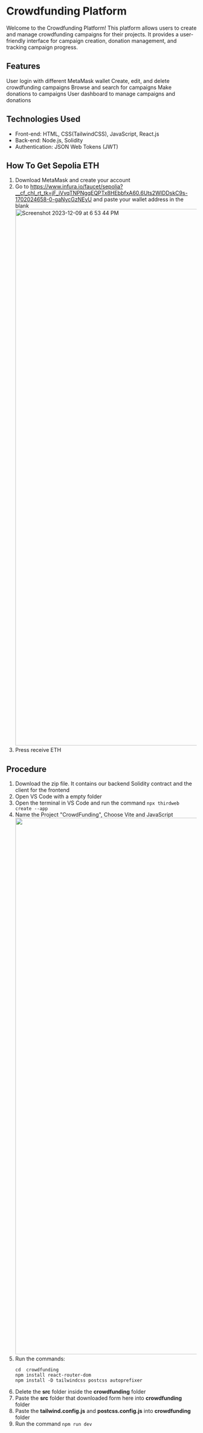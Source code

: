 # Crowdfunding Platform

Welcome to the Crowdfunding Platform! This platform allows users to create and manage crowdfunding campaigns for their projects. It provides a user-friendly interface for campaign creation, donation management, and tracking campaign progress.

## Features
User login with different MetaMask wallet
Create, edit, and delete crowdfunding campaigns
Browse and search for campaigns
Make donations to campaigns
User dashboard to manage campaigns and donations

## Technologies Used
* Front-end: HTML, CSS(TailwindCSS), JavaScript, React.js
* Back-end: Node.js, Solidity
* Authentication: JSON Web Tokens (JWT)


## How To Get Sepolia ETH
1. Download MetaMask and create your account 
2. Go to https://www.infura.io/faucet/sepolia?__cf_chl_rt_tk=jF_iVvqTNPNgqEQPTx8HEbbfxA60.6Uts2WIDDskC9s-1702024658-0-gaNycGzNEyU and paste your wallet address in the blank
   <img width="1418" alt="Screenshot 2023-12-09 at 6 53 44 PM" src="https://github.com/by8bye/Crownfunding/assets/126759451/0b8766b5-e805-4f59-aa6f-6a3f2ebbb311">
3. Press receive ETH

## Procedure
1. Download the zip file. It contains our backend Solidity contract and the client for the frontend
2. Open VS Code with a empty folder
3. Open the terminal in VS Code and run the command `npx thirdweb create --app`
4. Name the Project "CrowdFunding", Choose Vite and JavaScript
   <img width="1418"  src="https://github.com/by8bye/Crownfunding/assets/126760063/eadf4e33-6899-4b7c-90fa-157db54ad42b">
5. Run the commands:
   ```
   cd  crowdfunding
   npm install react-router-dom
   npm install -D tailwindcss postcss autoprefixer 
   ```
6. Delete the **src** folder inside the **crowdfunding** folder
7. Paste the **src** folder that downloaded form here into **crowdfunding** folder
8. Paste the **tailwind.config.js** and **postcss.config.js** into **crowdfunding** folder
9. Run the command `npm run dev`
